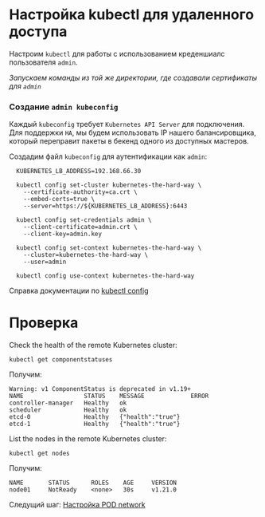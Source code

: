 # Настройка kubectl для удаленного доступа

Настроим `kubectl` для работы с использованием креденшиалс пользователя `admin`.

*Запускаем команды из той же директории, где создавали сертификаты для `admin`*

### Создание `admin kubeconfig`

Каждый `kubeconfig` требует `Kubernetes API Server` для подключения. Для поддержки `HA`, мы будем использовать IP нашего балансировщика, который переправит пакеты в бекенд одного из доступных мастеров.

Создадим файл `kubeconfig` для аутентификации как `admin`:

```
  KUBERNETES_LB_ADDRESS=192.168.66.30

  kubectl config set-cluster kubernetes-the-hard-way \
    --certificate-authority=ca.crt \
    --embed-certs=true \
    --server=https://${KUBERNETES_LB_ADDRESS}:6443

  kubectl config set-credentials admin \
    --client-certificate=admin.crt \
    --client-key=admin.key

  kubectl config set-context kubernetes-the-hard-way \
    --cluster=kubernetes-the-hard-way \
    --user=admin

  kubectl config use-context kubernetes-the-hard-way
```

Справка документации по [kubectl config](https://kubernetes.io/docs/tasks/access-application-cluster/configure-access-multiple-clusters/)

# Проверка

Check the health of the remote Kubernetes cluster:

```
kubectl get componentstatuses
```

Получим:

```
Warning: v1 ComponentStatus is deprecated in v1.19+
NAME                 STATUS    MESSAGE             ERROR
controller-manager   Healthy   ok
scheduler            Healthy   ok
etcd-0               Healthy   {"health":"true"}
etcd-1               Healthy   {"health":"true"}
```

List the nodes in the remote Kubernetes cluster:

```
kubectl get nodes
```

Получим:

```
NAME       STATUS      ROLES    AGE     VERSION
node01     NotReady    <none>   30s     v1.21.0
```

Следущий шаг: [Настройка POD network](steps/10-CNI-Plugin.md)
